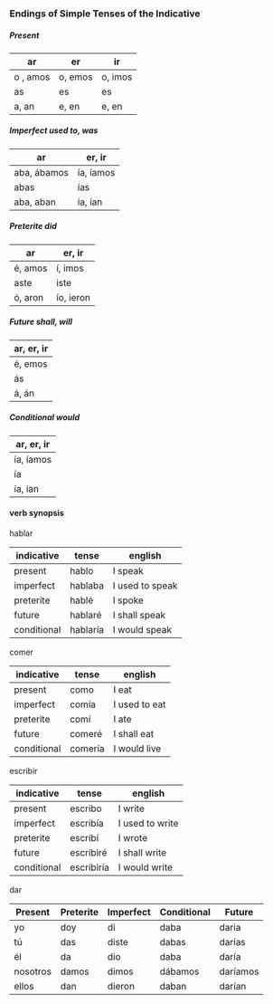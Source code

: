 

### Endings of Simple Tenses of the Indicative

##### Present

| ar | er | ir |
|-|-|-|
| o , amos | o, emos | o, imos |
| as | es | es |
| a, an | e, en | e, en |

##### Imperfect used to, was

| ar | er, ir |
|-|-|
| aba, ábamos | ía, íamos |
| abas  | ías |
| aba, aban | ía, ían |

##### Preterite did

| ar | er, ir |
|-|-|
| é, amos | í, imos |
| aste  | iste |
| ó, aron | ío, ieron |

##### Future shall, will

| ar, er, ir |
|-|
| é, emos |
| ás  |
| á, án |

##### Conditional would

| ar, er, ir |
|-|
| ía, íamos |
| ía  |
| ía, ian |


#### verb synopsis

hablar

| indicative | tense | english |
|-|-|-|
| present | hablo | I speak |
| imperfect | hablaba | I used to speak |
| preterite | hablé | I spoke |
| future | hablaré | I shall speak |
| conditional | hablaría | I would speak |

comer

| indicative | tense | english |
|-|-|-|
| present | como | I eat |
| imperfect | comía | I used to eat |
| preterite | comí | I ate |
| future | comeré | I shall eat |
| conditional | comería | I would live |

escribir

| indicative | tense | english |
|-|-|-|
| present | escribo | I write |
| imperfect | escribía | I used to write |
| preterite | escribí | I wrote |
| future | escribiré | I shall write |
| conditional | escribiría | I would write |

dar

| Present | Preterite | Imperfect | Conditional | Future |
|-|-|-|-|-|
yo | doy | di | daba | daria | daré |
tú | das | diste | dabas | darías | darás |
él | da | dio | daba | daría | dará | 	
nosotros | damos | dimos | dábamos | daríamos | daremos |
ellos | dan | dieron | daban | darían | darán |
